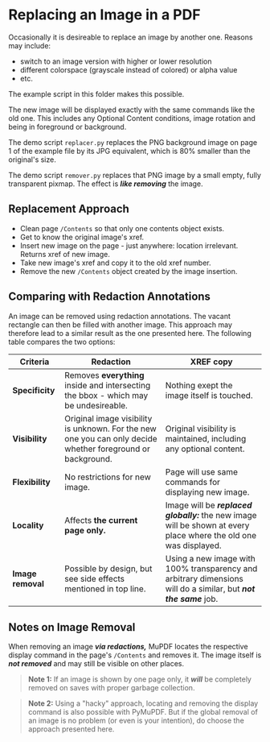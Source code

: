 # Replacing an Image in a PDF

Occasionally it is desireable to replace an image by another one. Reasons may include:

* switch to an image version with higher or lower resolution
* different colorspace (grayscale instead of colored) or alpha value
* etc.

The example script in this folder makes this possible.

The new image will be displayed exactly with the same commands like the old one. This includes any Optional Content conditions, image rotation and being in foreground or background.

The demo script `replacer.py` replaces the PNG background image on page 1 of the example file by its JPG equivalent, which is 80% smaller than the original's size.

The demo script `remover.py` replaces that PNG image by a small empty, fully transparent pixmap. The effect is **_like removing_** the image.

## Replacement Approach

* Clean page `/Contents` so that only one contents object exists.
* Get to know the original image's xref.
* Insert new image on the page - just anywhere: location irrelevant. Returns xref of new image.
* Take new image's xref and copy it to the old xref number.
* Remove the new `/Contents` object created by the image insertion.

## Comparing with Redaction Annotations

An image can be removed using redaction annotations. The vacant rectangle can then be filled with another image. This approach may therefore lead to a similar result as the one presented here. The following table compares the two options:

| Criteria | Redaction | XREF copy |
|---------|-----------|-------------------|
| **Specificity** | Removes **everything** inside and intersecting the bbox - which may be undesireable.| Nothing exept the image itself is touched.|
| **Visibility** | Original image visibility is unknown. For the new one you can only decide whether foreground or background.| Original visibility is maintained, including any optional content.|
| **Flexibility** | No restrictions for new image.| Page will use same commands for displaying new image.|
| **Locality** | Affects **the current page only.**| Image will be **_replaced globally:_** the new image will be shown at every place where the old one was displayed.
| **Image removal** | Possible by design, but see side effects mentioned in top line.| Using a new image with 100% transparency and arbitrary dimensions will do a similar, but **_not the same_** job.|

## Notes on Image Removal
When removing an image **_via redactions,_** MuPDF locates the respective display command in the page's `/Contents` and removes it. The image itself is **_not removed_** and may still be visible on other places.

> **Note 1:** If an image is shown by one page only, it **_will_** be completely removed on saves with proper garbage collection.

> **Note 2:** Using a "hacky" approach, locating and removing the display command is also possible with PyMuPDF. But if the global removal of an image is no problem (or even is your intention), do choose the approach presented here.
